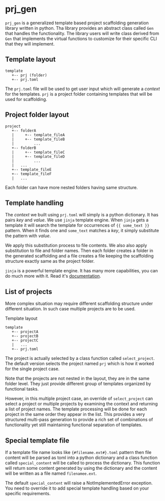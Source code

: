 # prj_gen

`prj_gen` is a generalized template based project scaffolding generation library
written in python. Tha library provides an abstract class called `Gen` that
handles the functionality. The library users will write class derived from `Gen`
that implements the virtual functions to customize for their specific CLI that
they will implement.

## Template layout
```
template
   +-- prj (folder)
   +-- prj.toml
```
The `prj.toml` file will be used to get user input which will generate a *context*
for the templates. `prj` is a project folder containing templates that will be
used for scaffolding. 

## Project folder layout
```
project
   +-- folderA
   |     +-- template_fileA
   |     +-- template_fileB
   |         ...
   +-- folderB
   |     +-- template_fileC
   |     +-- template_fileD
   |         ...
   |   ...
   +-- template_fileE
   +-- template_fileF
   |   ...
```
Each folder can have more nested folders having same structure.

## Template handling
The *context* we built using `prj.toml` will simply is a python dictionary. It
has pairs *key* and *value*. We use `jinja` template engine. When `jinja` gets a
template it will search the template for occurrences of `{{ some_text }}`
pattern. When it finds one and `some_text` matches a *key*, it simply substitute
the pattern with *value*.

We apply this substitution process to file contents. We also also apply
substitution to file and folder names. Then each folder creates a folder in the
generated scaffolding and a file creates a file keeping the scaffolding
structure exactly same as the project folder.

`jinja` is a powerful template engine. It has many more capabilities, you can do
much more with it. Read it's [documentation](https://jinja.palletsprojects.com/).

## List of projects

More complex situation may require different scaffolding structure under
different situation. In such case multiple projects are to be used.

Template layout
```
template
   +-- projectA
   +-- projectB
   +-- projectC
   |   ...
   +-- prj.toml
```
The project is actually selected by a class function called `select_project`.
The default version selects the project named `prj` which is how it worked for
the single project case.

Note that the projects are not nested in the layout, they are in the same folder
level. They just provide different group of templates organized by functional
tasks.

However, in this multiple project case, an override of `select_project` can
select a project or multiple projects by examining the context and returning a
list of project names. The template processing will be done for each project in
the same order they appear in the list. This provides a very structured
multi-pass generation to provide a rich set of combinations of functionality yet
still maintaining functional separation of templates. 

## Special template file

If a template file name looks like `{#filename.ext#}.toml` pattern then file
content will be parsed as toml into a python dictionary and a class function
called `special_content` will be called to process the dictionary. This function
will return some content generated by using the dictionary and the content will
be written as a file named `filenamee.ext`.

The default `special_content` will raise a NotImplementedError exception. You
need to override it to add special template handling based on your specific
requirements.